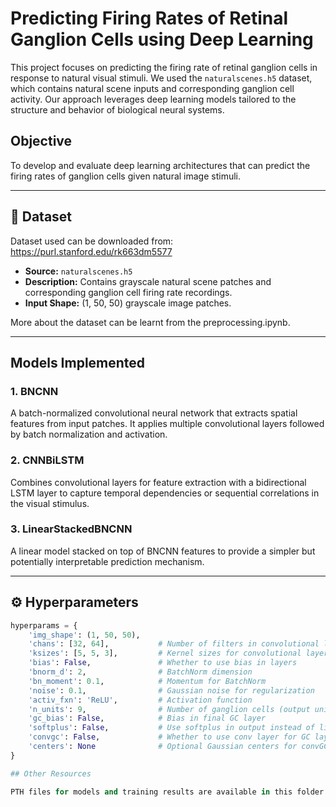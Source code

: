 # Predicting Firing Rates of Retinal Ganglion Cells using Deep Learning

This project focuses on predicting the firing rate of retinal ganglion cells in response to natural visual stimuli. We used the `naturalscenes.h5` dataset, which contains natural scene inputs and corresponding ganglion cell activity. Our approach leverages deep learning models tailored to the structure and behavior of biological neural systems.

## Objective

To develop and evaluate deep learning architectures that can predict the firing rates of ganglion cells given natural image stimuli.

---

## 📁 Dataset

Dataset used can be downloaded from: https://purl.stanford.edu/rk663dm5577

- **Source:** `naturalscenes.h5`
- **Description:** Contains grayscale natural scene patches and corresponding ganglion cell firing rate recordings.
- **Input Shape:** (1, 50, 50) grayscale image patches.

More about the dataset can be learnt from the preprocessing.ipynb. 

---

## Models Implemented

### 1. BNCNN
A batch-normalized convolutional neural network that extracts spatial features from input patches. It applies multiple convolutional layers followed by batch normalization and activation.

### 2. CNNBiLSTM
Combines convolutional layers for feature extraction with a bidirectional LSTM layer to capture temporal dependencies or sequential correlations in the visual stimulus.

### 3. LinearStackedBNCNN
A linear model stacked on top of BNCNN features to provide a simpler but potentially interpretable prediction mechanism.

---

## ⚙️ Hyperparameters

```python
hyperparams = {
    'img_shape': (1, 50, 50),
    'chans': [32, 64],           # Number of filters in convolutional layers
    'ksizes': [5, 5, 3],         # Kernel sizes for convolutional layers
    'bias': False,               # Whether to use bias in layers
    'bnorm_d': 2,                # BatchNorm dimension
    'bn_moment': 0.1,            # Momentum for BatchNorm
    'noise': 0.1,                # Gaussian noise for regularization
    'activ_fxn': 'ReLU',         # Activation function
    'n_units': 9,                # Number of ganglion cells (output units)
    'gc_bias': False,            # Bias in final GC layer
    'softplus': False,           # Use softplus in output instead of linear
    'convgc': False,             # Whether to use conv layer for GC layer
    'centers': None              # Optional Gaussian centers for convGC
}

## Other Resources

PTH files for models and training results are available in this folder: https://drive.google.com/drive/folders/1lIV1FeJuX-xXpeN8xosY_GJCZQCxMWcK
